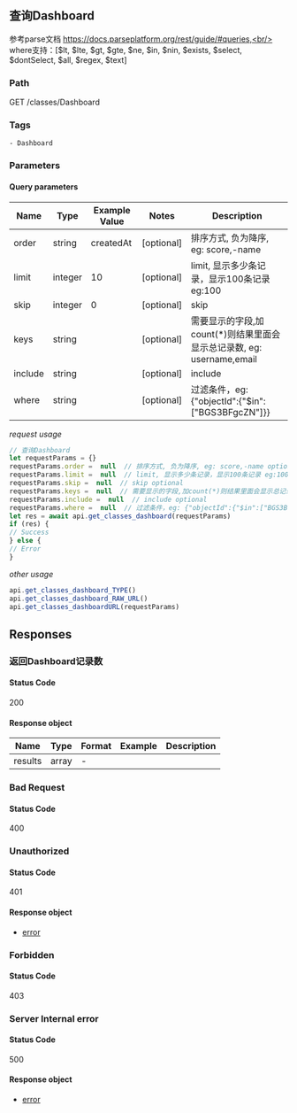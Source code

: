 ## 查询Dashboard

参考parse文档 https://docs.parseplatform.org/rest/guide/#queries,<br/><br/>where支持：[$lt, $lte, $gt, $gte, $ne, $in, $nin, $exists, $select, $dontSelect, $all, $regex, $text]
### Path
GET /classes/Dashboard

### Tags
    - Dashboard
### Parameters

#### Query parameters

| Name | Type | Example Value | Notes | Description |
| ---- | ---- | ------------- | -------- | ----------- |
| order | string | createdAt |  [optional]  | 排序方式, 负为降序, eg: score,-name |
| limit | integer | 10 |  [optional]  | limit, 显示多少条记录，显示100条记录 eg:100 |
| skip | integer | 0 |  [optional]  | skip |
| keys | string |  |  [optional]  | 需要显示的字段,加count(*)则结果里面会显示总记录数, eg: username,email |
| include | string |  |  [optional]  | include |
| where | string |  |  [optional]  | 过滤条件，eg: {"objectId":{"$in":["BGS3BFgcZN"]}} |

*request usage*
```javascript
// 查询Dashboard
let requestParams = {}
requestParams.order =  null  // 排序方式, 负为降序, eg: score,-name optional
requestParams.limit =  null  // limit, 显示多少条记录，显示100条记录 eg:100 optional
requestParams.skip =  null  // skip optional
requestParams.keys =  null  // 需要显示的字段,加count(*)则结果里面会显示总记录数, eg: username,email optional
requestParams.include =  null  // include optional
requestParams.where =  null  // 过滤条件，eg: {"objectId":{"$in":["BGS3BFgcZN"]}} optional
let res = await api.get_classes_dashboard(requestParams)
if (res) {
// Success
} else {
// Error
}
```
*other usage*
```javascript
api.get_classes_dashboard_TYPE()
api.get_classes_dashboard_RAW_URL()
api.get_classes_dashboardURL(requestParams)
```

## Responses
### 返回Dashboard记录数

#### Status Code
200


#### Response object
| Name | Type | Format | Example | Description |
| ---- | ---- | ------ | ------- | ----------- |
| results | array |  -  |  |  |

### Bad Request

#### Status Code
400



### Unauthorized

#### Status Code
401


#### Response object
* [error](../models/error.md)

### Forbidden

#### Status Code
403



### Server Internal error

#### Status Code
500


#### Response object
* [error](../models/error.md)

